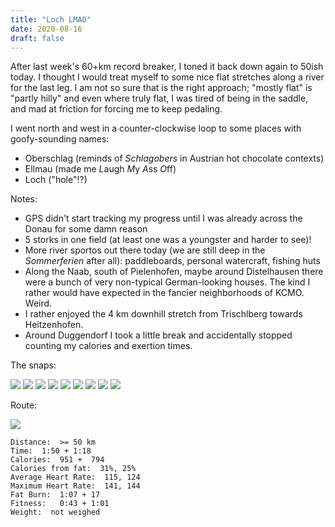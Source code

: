 ```yaml
---
title: "Loch LMAO"
date: 2020-08-16
draft: false
---
```


After last week's 60+km record breaker, I toned it back down again to 50ish today.  I thought I would treat myself to some nice flat stretches along a river for the last leg.  I am not so sure that is the right approach; "mostly flat" is "partly hilly" and even where truly flat, I was tired of being in the saddle, and mad at friction for forcing me to keep pedaling.

I went north and west in a counter-clockwise loop to some places with goofy-sounding names:

+ Oberschlag (reminds of *Schlagobers* in Austrian hot chocolate contexts)
+ Ellmau (made me *L*augh *M*y *A*ss *O*ff)
+ Loch ("hole"!?)

Notes:  

+ GPS didn't start tracking my progress until I was already across the Donau for some damn reason
+ 5 storks in one field (at least one was a youngster and harder to see)!
+ More river sportos out there today (we are still deep in the *Sommerferien* after all):  paddleboards, personal watercraft, fishing huts
+ Along the Naab, south of Pielenhofen, maybe around Distelhausen there were a bunch of very non-typical German-looking houses.  The kind I rather would have expected in the fancier neighborhoods of KCMO.  Weird.
+ I rather enjoyed the 4 km downhill stretch from Trischlberg towards Heitzenhofen.
+ Around Duggendorf I took a little break and accidentally stopped counting my calories and exertion times.



The snaps:

![](/IMG_20200816_082100621_s.jpg)
![](/IMG_20200816_083555557_s.jpg)
![](/IMG_20200816_084831966_s.jpg)
![](/IMG_20200816_090004244_s.jpg)
![](/IMG_20200816_091251319_s.jpg)
![](/IMG_20200816_092430384_HDR_s.jpg)
![](/IMG_20200816_095912404_s.jpg)
![](/IMG_20200816_100314283_s.jpg)
![](/IMG_20200816_100535156_s.jpg)

Route:

![](/2020-08-16.jpg)



```
Distance:  >= 50 km 
Time:  1:50 + 1:18
Calories:  951 +  794
Calories from fat:  31%, 25% 
Average Heart Rate:  115, 124 
Maximum Heart Rate:  141, 144
Fat Burn:  1:07 + 17 
Fitness:   0:43 + 1:01
Weight:  not weighed
```
